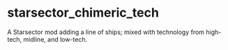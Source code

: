 # starsector_chimeric_tech
A Starsector mod adding a line of ships; mixed with technology from high-tech, midline, and low-tech.
